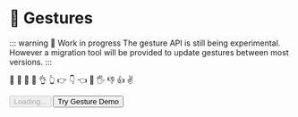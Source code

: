 # 🖖 Gestures

::: warning 🚧 Work in progress
The gesture API is still being experimental. However a migration tool will be provided to update gestures between most versions.
:::

<div class="row align-top">
  <div class="col-6"></div>
  <div class="col-6">
    <Window title="Demo: Try Hand Gestures">
      <p>
        <span class="gesture-emoji" gesture="callMe">🤙</span>
        <span class="gesture-emoji" gesture="fist">👊</span>
        <span class="gesture-emoji" gesture="horns">🤘</span>
        <span class="gesture-emoji" gesture="love">🤟</span>
        <span class="gesture-emoji" gesture="ok">👌</span>
        <span class="gesture-emoji" gesture="pointUp">👆</span>
        <span class="gesture-emoji" gesture="pointRight">👉</span>
        <span class="gesture-emoji" gesture="pointDown">👇</span>
        <span class="gesture-emoji" gesture="pointDown">👈</span>
        <span class="gesture-emoji" gesture="spock">🖖</span>
        <span class="gesture-emoji" gesture="stop">🖐</span>
        <span class="gesture-emoji" gesture="thumbDown">👎</span>
        <span class="gesture-emoji" gesture="thumbUp">👍</span>
        <span class="gesture-emoji" gesture="victory">✌</span>
      </p>
      <div>
        <HandsfreeToggle class="full-width handsfree-hide-when-started-without-hands" text-off="Try Gesture Demo" text-on="Stop Hands Model" :opts="demoOpts" />
        <button class="handsfree-show-when-started-without-hands handsfree-show-when-loading" disabled><Fa-Spinner spin /> Loading...</button>
        <button class="handsfree-show-when-started-without-hands handsfree-hide-when-loading" @click="startDemo"><Fa-Video /> Try Gesture Demo</button>
      </div>      
    </Window>
  </div>
</div>


<script>
export default {
  data: () => ({
    demoOpts: {
      autostart: true,
      weboji: false,
      hands: true,
      handpose: false,
      facemesh: false,
      pose: false,
    }
  }),

  mounted () {
    /**
     * Plugin to detect and toggle models
     */
    let lastGestureHandpose = null
    let lastGestureHands = [null, null, null, null]
    let currentShapeHands = ''

    // Recursive because of the way we're loading handsfree into the docs
    const checkHandsfree = () => {
      if (this.$root.handsfree) {
        this.$root.handsfree.enableGestures('core')
        
        this.$root.handsfree.use('gestureEmojiDetector', ({hands, handpose}) => {
          if (hands?.gesture) {
            hands.gesture.forEach((gesture, n) => {
              if (gesture && gesture.name !== lastGestureHands[n]) {
                let $el = document.querySelector(`.gesture-emoji[gesture="${lastGestureHands[n]}"]`)
                if ($el) $el.classList.remove('active')
                $el = document.querySelector(`.gesture-emoji[gesture="${gesture.name}"]`)
                if ($el) $el.classList.add('active')
                
                lastGestureHands[n] = gesture.name
              }
    
              // Disable the gesture emoji if no gestures
              if (lastGestureHands[n] && !gesture?.name) {
                let $el = document.querySelector(`.gesture-emoji[gesture="${lastGestureHands[n]}"]`)
                if ($el) $el.classList.remove('active')
    
                lastGestureHands[n] = null
              }
            })
          }
    
          // Toggle the gesture emoji
          if (handpose?.gesture && handpose.gesture.name !== lastGestureHandpose) {
            let $el = document.querySelector(`.gesture-emoji[gesture="${lastGestureHandpose}"]`)
            if ($el) $el.classList.remove('active')
            $el = document.querySelector(`.gesture-emoji[gesture="${handpose.gesture.name}"]`)
            if ($el) $el.classList.add('active')
            
            lastGestureHandpose = handpose.gesture.name
          }
    
          // Disable the gesture emoji if no gestures
          if (lastGestureHandpose && !handpose?.gesture?.name) {
            let $el = document.querySelector(`.gesture-emoji[gesture="${lastGestureHandpose}"]`)
            if ($el) $el.classList.remove('active')
    
            lastGestureHandpose = null
          }
        })
      } else {
        setTimeout(checkHandsfree, 5)
      }
    }

    checkHandsfree()
  },

  methods: {
    startDemo () {
      this.$root.handsfree.update(this.demoOpts)
    }
  }
}
</script>

<!-- Demo styles -->
<style lang="stylus">
  /* Emojis */
  .gesture-emoji
    font-size 28px
    display inline-block
    margin-right 10px
    margin-bottom 10px
    opacity 0.2

  .gesture-emoji.active
    opacity 1
</style>
